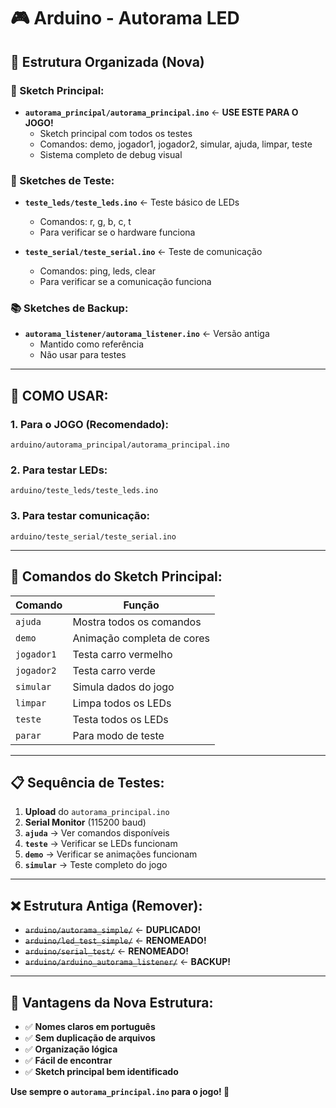 # 🎮 Arduino - Autorama LED

## 📁 **Estrutura Organizada (Nova)**

### **🎯 Sketch Principal:**
- **`autorama_principal/autorama_principal.ino`** ← **USE ESTE PARA O JOGO!**
  - Sketch principal com todos os testes
  - Comandos: demo, jogador1, jogador2, simular, ajuda, limpar, teste
  - Sistema completo de debug visual

### **🧪 Sketches de Teste:**
- **`teste_leds/teste_leds.ino`** ← Teste básico de LEDs
  - Comandos: r, g, b, c, t
  - Para verificar se o hardware funciona

- **`teste_serial/teste_serial.ino`** ← Teste de comunicação
  - Comandos: ping, leds, clear
  - Para verificar se a comunicação funciona

### **📚 Sketches de Backup:**
- **`autorama_listener/autorama_listener.ino`** ← Versão antiga
  - Mantido como referência
  - Não usar para testes

---

## 🚀 **COMO USAR:**

### **1. Para o JOGO (Recomendado):**
```
arduino/autorama_principal/autorama_principal.ino
```

### **2. Para testar LEDs:**
```
arduino/teste_leds/teste_leds.ino
```

### **3. Para testar comunicação:**
```
arduino/teste_serial/teste_serial.ino
```

---

## 🔧 **Comandos do Sketch Principal:**

| Comando | Função |
|---------|--------|
| `ajuda` | Mostra todos os comandos |
| `demo` | Animação completa de cores |
| `jogador1` | Testa carro vermelho |
| `jogador2` | Testa carro verde |
| `simular` | Simula dados do jogo |
| `limpar` | Limpa todos os LEDs |
| `teste` | Testa todos os LEDs |
| `parar` | Para modo de teste |

---

## 📋 **Sequência de Testes:**

1. **Upload** do `autorama_principal.ino`
2. **Serial Monitor** (115200 baud)
3. **`ajuda`** → Ver comandos disponíveis
4. **`teste`** → Verificar se LEDs funcionam
5. **`demo`** → Verificar se animações funcionam
6. **`simular`** → Teste completo do jogo

---

## ❌ **Estrutura Antiga (Remover):**

- ~~`arduino/autorama_simple/`~~ ← **DUPLICADO!**
- ~~`arduino/led_test_simple/`~~ ← **RENOMEADO!**
- ~~`arduino/serial_test/`~~ ← **RENOMEADO!**
- ~~`arduino/arduino_autorama_listener/`~~ ← **BACKUP!**

---

## 🎯 **Vantagens da Nova Estrutura:**

- ✅ **Nomes claros em português**
- ✅ **Sem duplicação de arquivos**
- ✅ **Organização lógica**
- ✅ **Fácil de encontrar**
- ✅ **Sketch principal bem identificado**

**Use sempre o `autorama_principal.ino` para o jogo! 🚀**
